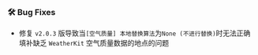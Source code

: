 ### 🛠️ Bug Fixes
  * 修复 `v2.0.3` 版导致当`[空气质量] 本地替换算法`为`None (不进行替换)`时无法正确填补缺乏 `WeatherKit` 空气质量数据的地点的问题
